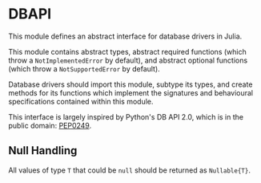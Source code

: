 # DBAPI

This module defines an abstract interface for database drivers in Julia.

This module contains abstract types, abstract required functions (which throw
a `NotImplementedError` by default), and abstract optional functions (which
throw a `NotSupportedError` by default).

Database drivers should import this module, subtype its types, and create
methods for its functions which implement the signatures and behavioural
specifications contained within this module.

This interface is largely inspired by Python's DB API 2.0, which is in the
public domain: [PEP0249](https://www.python.org/dev/peps/pep-0249).


## Null Handling

All values of type `T` that could be `null` should be returned as 
`Nullable{T}`. 
